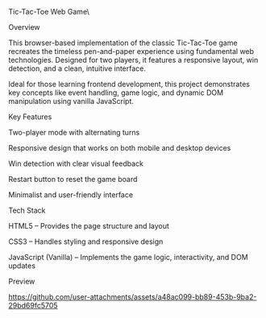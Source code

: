 Tic-Tac-Toe Web Game\

Overview

This browser-based implementation of the classic Tic-Tac-Toe game recreates the timeless pen-and-paper experience using fundamental web technologies. Designed for two players, it features a responsive layout, win detection, and a clean, intuitive interface.

Ideal for those learning frontend development, this project demonstrates key concepts like event handling, game logic, and dynamic DOM manipulation using vanilla JavaScript.

Key Features

Two-player mode with alternating turns

Responsive design that works on both mobile and desktop devices

Win detection with clear visual feedback

Restart button to reset the game board

Minimalist and user-friendly interface

Tech Stack

HTML5 – Provides the page structure and layout

CSS3 – Handles styling and responsive design

JavaScript (Vanilla) – Implements the game logic, interactivity, and DOM updates

Preview

https://github.com/user-attachments/assets/a48ac099-bb89-453b-9ba2-29bd69fc5705


